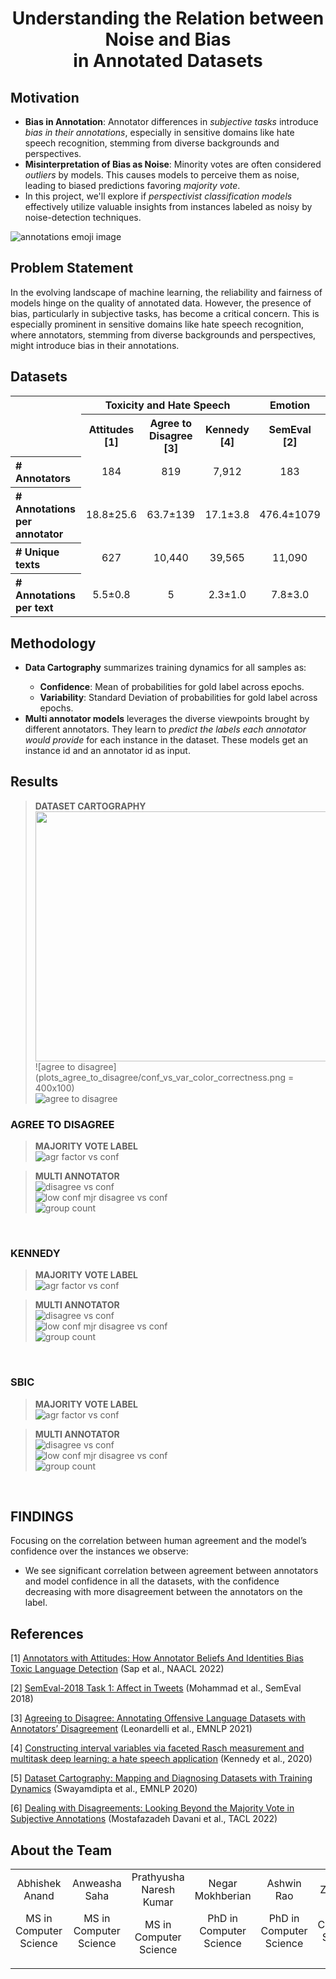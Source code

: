 <p align="center">
	<h1 align="center"> Understanding the Relation between Noise and Bias <br />
	in Annotated Datasets </h1>
</p>

## Motivation
- **Bias in Annotation**: Annotator differences in <em>subjective tasks</em> introduce <em>bias in their annotations</em>, especially in sensitive domains like hate speech recognition, stemming from diverse backgrounds and perspectives.
- **Misinterpretation of Bias as Noise**: Minority votes are often considered <em>outliers</em> by models. This causes models to perceive them as noise, leading to biased predictions favoring <em>majority vote</em>.
- In this project, we'll explore if <em>perspectivist classification models</em> effectively utilize valuable insights from instances labeled as noisy by noise-detection techniques.


![annotations emoji image](Annotations_image_emoji.png)


## Problem Statement
In the evolving landscape of machine learning, the reliability and fairness of models hinge on the quality of annotated data. However, the presence of bias, particularly in subjective tasks, has become a critical concern. This is especially prominent in sensitive domains like hate speech recognition, where annotators, stemming from diverse backgrounds and perspectives, might introduce bias in their annotations.

## Datasets

<table>  
  <tr>
    <td rowspan="2"></td>
    <th colspan="3" scope="colgroup">Toxicity and Hate Speech</th>
    <th colspan="1" scope="colgroup">Emotion</th>
  </tr>
  <tr>
    <th scope="col">Attitudes <br /> [1]</th>
    <th scope="col">Agree to Disagree <br /> [3]</th>
    <th scope="col">Kennedy <br /> [4]</th>
    <th scope="col">SemEval <br /> [2] </th>
  </tr>
  <tr>
    <th scope="row" style="text-align: left"># Annotators</th>
    <td style="text-align: center">184</td>
    <td style="text-align: center">819</td>
    <td style="text-align: center">7,912</td>
    <td style="text-align: center">183</td>
  </tr>
  <tr>
    <th scope="row" style="text-align: left"># Annotations per annotator</th>
    <td style="text-align: center">18.8±25.6</td>
    <td style="text-align: center">63.7±139</td>
    <td style="text-align: center">17.1±3.8</td>
    <td style="text-align: center">476.4±1079</td>
  </tr>
  <tr>
    <th scope="row" style="text-align: left"># Unique texts</th>
    <td style="text-align: center">627</td>
    <td style="text-align: center">10,440</td>
    <td style="text-align: center">39,565</td>
    <td style="text-align: center">11,090</td>
  </tr>
  <tr>
    <th scope="row" style="text-align: left"># Annotations per text</th>
    <td style="text-align: center">5.5±0.8</td>
    <td style="text-align: center">5</td>
    <td style="text-align: center">2.3±1.0</td>
    <td style="text-align: center">7.8±3.0</td>
  </tr>
</table>



## Methodology
<ul>
	<li> <b>Data Cartography</b> summarizes training dynamics for all samples as: </li>
		<ul>
  			<li> <b>Confidence</b>: Mean of probabilities for gold label across epochs.</li>
  			<li> <b>Variability</b>: Standard Deviation of probabilities for gold label across epochs.</li>
		</ul>
	<li> <b>Multi annotator models</b> leverages the diverse viewpoints brought by different annotators. They learn to <em>predict the labels each annotator would provide</em> for each instance in the dataset. These models get an instance id and an annotator id as input. </li>
</ul>



## Results

> **DATASET CARTOGRAPHY**
<br><img src="https://github.com/anweasha/DataFirst/blob/main/plots_kennedy/conf_vs_var_color_correctness.png" width=600 height=400>
<br>![agree to disagree](plots_agree_to_disagree/conf_vs_var_color_correctness.png = 400x100)
<br>![agree to disagree](plots_sbic/conf_vs_var_color_correctness.png)

### AGREE TO DISAGREE
> **MAJORITY VOTE LABEL**
<br>![agr factor vs conf](plots_agree_to_disagree/agr_factor_vs_conf_hue.png)

> **MULTI ANNOTATOR**
<br>![disagree vs conf](plots_agree_to_disagree/disagree_vs_conf.png)
<br>![low conf mjr disagree vs conf](plots_agree_to_disagree/low_conf_mjr_disagree_vs_conf.png)
<br>![group count](plots_agree_to_disagree/group_count.png)
<br>

### KENNEDY
> **MAJORITY VOTE LABEL**
<br>![agr factor vs conf](plots_kennedy/agr_factor_vs_conf_hue.png)
 
> **MULTI ANNOTATOR**
<br>![disagree vs conf](plots_kennedy/disagree_vs_conf.png)
<br>![low conf mjr disagree vs conf](plots_kennedy/low_conf_mjr_disagree_vs_conf.png)
<br>![group count](plots_kennedy/group_count.png)
<br>

### SBIC
> **MAJORITY VOTE LABEL**
<br>![agr factor vs conf](plots_sbic/agr_factor_vs_conf_hue.png)

> **MULTI ANNOTATOR**
<br>![disagree vs conf](plots_sbic/disagree_vs_conf.png)
<br>![low conf mjr disagree vs conf](plots_sbic/low_conf_mjr_disagree_vs_conf.png)
<br>![group count](plots_sbic/group_count.png)
<br>

## FINDINGS
Focusing on the correlation between human agreement and the model’s confidence over the instances we observe:
- We see significant correlation between agreement between annotators and model confidence in all the datasets, with the confidence decreasing with more disagreement between the annotators on the label.

## References

[1] [Annotators with Attitudes: How Annotator Beliefs And Identities Bias Toxic Language Detection](https://aclanthology.org/2022.naacl-main.431) (Sap et al., NAACL 2022)

[2] [SemEval-2018 Task 1: Affect in Tweets](https://aclanthology.org/S18-1001) (Mohammad et al., SemEval 2018)

[3] [Agreeing to Disagree: Annotating Offensive Language Datasets with Annotators’ Disagreement](https://aclanthology.org/2021.emnlp-main.822) (Leonardelli et al., EMNLP 2021)

[4] [Constructing interval variables via faceted Rasch measurement and multitask deep learning: a hate speech application](https://arxiv.org/abs/2009.10277) (Kennedy et al., 2020)

[5] [Dataset Cartography: Mapping and Diagnosing Datasets with Training Dynamics](https://aclanthology.org/2020.emnlp-main.746) (Swayamdipta et al., EMNLP 2020)

[6] [Dealing with Disagreements: Looking Beyond the Majority Vote in Subjective Annotations](https://aclanthology.org/2022.tacl-1.6) (Mostafazadeh Davani et al., TACL 2022)


## About the Team

<table>
<tr align="center">
	
<td>
Abhishek Anand
<p align="center"> MS in Computer Science </p>
</td>

<td>
Anweasha Saha
<p align="center"> MS in Computer Science </p>
</td>

<td>
Prathyusha Naresh Kumar
<p align="center"> MS in Computer Science </p>
</td>

<td>
Negar Mokhberian
<p align="center"> PhD in Computer Science </p>
</td>

<td>
Ashwin Rao
<p align="center"> PhD in Computer Science </p>
</td>

<td>
Zihao He
<p align="center"> PhD in Computer Science </p>
</td>

</tr>
  </table>
